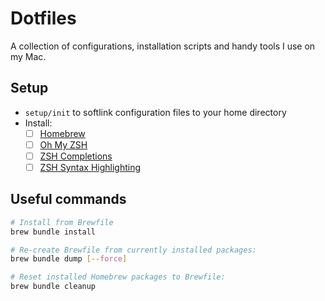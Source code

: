 # Dotfiles

A collection of configurations, installation scripts and handy tools I use on my Mac.

## Setup

- `setup/init` to softlink configuration files to your home directory
- Install:
  - [ ] [Homebrew](https://brew.sh)
  - [ ] [Oh My ZSH](https://github.com/ohmyzsh/ohmyzsh#basic-installation)
  - [ ] [ZSH Completions](https://github.com/zsh-users/zsh-completions#oh-my-zsh)
  - [ ] [ZSH Syntax Highlighting](https://github.com/zsh-users/zsh-syntax-highlighting/blob/master/INSTALL.md)

## Useful commands

```sh
# Install from Brewfile
brew bundle install

# Re-create Brewfile from currently installed packages:
brew bundle dump [--force]

# Reset installed Homebrew packages to Brewfile:
brew bundle cleanup
```
